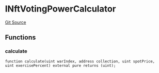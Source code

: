 # INftVotingPowerCalculator
[Git Source](https://github.com/FloorDAO/floor-v2/blob/445b96358cc205e432e359914c1681c0f44048b0/src/contracts/voting/calculators/NewCollectionNftOptionVotingPower.sol)


## Functions
### calculate


```solidity
function calculate(uint warIndex, address collection, uint spotPrice, uint exercisePercent) external pure returns (uint);
```

